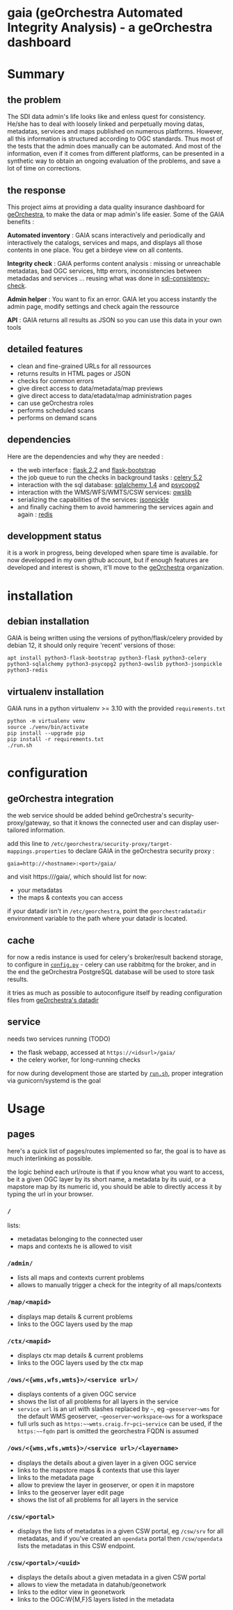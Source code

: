# gaia (geOrchestra Automated Integrity Analysis) - a geOrchestra dashboard

# Summary

## the problem

The SDI data admin's life looks like and enless quest for consistency. He/she has to deal with loosely linked and perpetually moving datas, metadatas, services and maps published on numerous platforms. However, all this information is structured according to OGC standards. Thus most of the tests that the admin does manually can be automated. And most of the information, even if it comes from different platforms, can be presented in a synthetic way to obtain an ongoing evaluation of the problems, and save a lot of time on corrections.

## the response

This project aims at providing a data quality insurance dashboard for [geOrchestra](https://georchestra.org), to make the data or map admin's life easier. Some of the GAIA benefits :

**Automated inventory** : GAIA scans interactively and periodically and interactively the catalogs, services and maps, and displays all those contents in one place. You get a birdeye view on all contents.

**Integrity check** : GAIA performs content analysis : missing or unreachable metadatas, bad OGC services, http errors, inconsistencies between metadadas and services ... reusing what was done in  [sdi-consistency-check](https://github.com/georchestra/sdi-consistence-check/).

**Admin helper** : You want to fix an error. GAIA let you access instantly the admin page, modify settings and check again the ressource

**API** : GAIA returns all results as JSON so you can use this data in your own tools

## detailed features

- clean and fine-grained URLs for all ressources
- returns results in HTML pages or JSON
- checks for common errors
- give direct access to data/metadata/map previews
- give direct access to data/etadata/map administration pages
- can use geOrchestra roles
- performs scheduled scans
- performs on demand scans

## dependencies

Here are the dependencies and why they are needed : 

- the web interface : [flask 2.2](https://flask.palletsprojects.com/en/2.2.x/) and [flask-bootstrap](https://bootstrap-flask.readthedocs.io/en/stable/)
- the job queue to run the checks in background tasks : [celery 5.2](https://docs.celeryq.dev/en/v5.2.6/)
- interaction with the sql database: [sqlalchemy 1.4](https://docs.sqlalchemy.org/en/14/) and [psycopg2](https://www.psycopg.org/)
- interaction with the WMS/WFS/WMTS/CSW services: [owslib](https://owslib.readthedocs.io/en/latest/)
- serializing the capabilities of the services: [jsonpickle](https://jsonpickle.github.io/)
- and finally caching them to avoid hammering the services again and again : [redis](https://redis.io/docs/latest/develop/connect/clients/python/redis-py/)

## developpment status

it is a work in progress, being developed when spare time is available. for now
developped in my own github account, but if enough features are developed and
interest is shown, it'll move to the
[geOrchestra](https://github.com/georchestra/) organization.

# installation

## debian installation

GAIA is being written using the versions of python/flask/celery provided by debian 12, it should only require 'recent' versions of those:

```
apt install python3-flask-bootstrap python3-flask python3-celery python3-sqlalchemy python3-psycopg2 python3-owslib python3-jsonpickle python3-redis
```

## virtualenv installation

GAIA runs in a python virtualenv >= 3.10 with the provided <code>requirements.txt</code>

```
python -m virtualenv venv
source ./venv/bin/activate
pip install --upgrade pip
pip install -r requirements.txt
./run.sh
```

# configuration

## geOrchestra integration

the web service should be added behind geOrchestra's security-proxy/gateway, so
that it knows the connected user and can display user-tailored information.

add this line to `/etc/georchestra/security-proxy/target-mappings.properties` to declare GAIA in the geOrchestra security proxy :
```
gaia=http://<hostname>:<port>/gaia/
```

and visit https://<sdiurl>/gaia/, which should list for now:
- your metadatas
- the maps & contexts you can access

if your datadir isn't in `/etc/georchestra`, point the `georchestradatadir`
environment variable to the path where your datadir is located.


## cache

for now a redis instance is used for celery's broker/result backend storage, to
configure in [`config.py`](config.py.example) - celery can use rabbitmq for the
broker, and in the end the geOrchestra PostgreSQL database will be used to
store task results.

it tries as much as possible to autoconfigure itself by reading configuration
files from [geOrchestra's datadir](https://github.com/georchestra/datadir)

## service

needs two services running (TODO)
- the flask webapp, accessed at `https://<idsurl>/gaia/`
- the celery worker, for long-running checks

for now during development those are started by [`run.sh`](run.sh), proper
integration via gunicorn/systemd is the goal

# Usage

## pages

here's a quick list of pages/routes implemented so far, the goal is to have as
much interlinking as possible.

the logic behind each url/route is that if you know what you want to access, be
it a given OGC layer by its short name, a metadata by its uuid, or a mapstore
map by its numeric id, you should be able to directly access it by typing the
url in your browser.

### `/`
lists:
- metadatas belonging to the connected user
- maps and contexts he is allowed to visit

### `/admin/`
- lists all maps and contexts current problems
- allows to manually trigger a check for the integrity of all maps/contexts

### `/map/<mapid>`
- displays map details & current problems
- links to the OGC layers used by the map

### `/ctx/<mapid>`
- displays ctx map details & current problems
- links to the OGC layers used by the ctx map

### `/ows/<{wms,wfs,wmts}>/<service url>/`
- displays contents of a given OGC service
- shows the list of all problems for all layers in the service
- `service url` is an url with slashes replaced by `~`, eg `~geoserver~wms` for the default WMS geoserver, `~geoserver~workspace~ows` for a workspace
- full urls such as `https:~~wmts.craig.fr~pci~service` can be used, if the `https:~~fqdn` part is omitted the georchestra FQDN is assumed

### `/ows/<{wms,wfs,wmts}>/<service url>/<layername>`
- displays the details about a given layer in a given OGC service
- links to the mapstore maps & contexts that use this layer
- links to the metadata page
- allow to preview the layer in geoserver, or open it in mapstore
- links to the geoserver layer edit page
- shows the list of all problems for all layers in the service

### `/csw/<portal>`
- displays the lists of metadatas in a given CSW portal, eg `/csw/srv` for all
  metadatas, and if you've created an `opendata` portal then `/csw/opendata`
  lists the metadatas in this CSW endpoint.

### `/csw/<portal>/<uuid>`
- displays the details about a given metadata in a given CSW portal
- allows to view the metadata in datahub/geonetwork
- links to the editor view in geonetwork
- links to the OGC:W{M,F}S layers listed in the metadata



